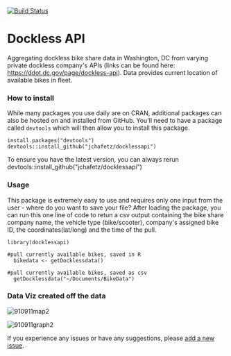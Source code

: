 [![Build Status](https://travis-ci.org/achafetz/docklessapi.svg?branch=master)](https://travis-ci.org/achafetz/docklessapi)

# Dockless API
Aggregating dockless bike share data in Washington, DC from varying private dockless company's APIs (links can be found here: https://ddot.dc.gov/page/dockless-api). Data provides current location of available bikes in fleet. 

### How to install

While many packages you use daily are on CRAN, additional packages can also be hosted on and installed from GitHub. You'll need to have a package called `devtools` which will then allow you to install this package.

```
install.packages("devtools")
devtools::install_github("jchafetz/docklessapi")
```
To ensure you have the latest version, you can always rerun devtools::install_github("jchafetz/docklessapi")


### Usage

This package is extremely easy to use and requires only one input from the user - where do you want to save your file? After loading the package, you can run this one line of code to retun a csv output containing the bike share company name, the vehicle type (bike/scooter), company's assigned bike ID, the coordinates(lat/long) and the	time of the pull.

```
library(docklessapi)

#pull currently available bikes, saved in R
  bikedata <- getDocklessdata()
  
#pull currently available bikes, saved as csv
  getDocklessdata("~/Documents/BikeData")
```

### Data Viz created off the data

![910911map2](https://user-images.githubusercontent.com/8933069/45558890-fc7e7900-b80e-11e8-902a-b15c07fbc557.gif)

![910911graph2](https://user-images.githubusercontent.com/8933069/45558895-ff796980-b80e-11e8-9667-370f3a097b68.gif)


If you experience any issues or have any suggestions, please [add a new issue](https://github.com/jchafetz/docklessapi/issues).
